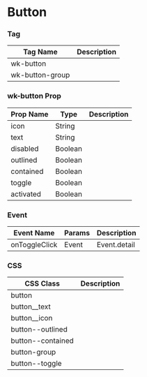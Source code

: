# Button

### Tag
Tag Name | Description
--- | --- 
wk-button | 
wk-button-group | 

### wk-button Prop
Prop Name | Type | Description
--- | --- | ---
icon | String | 
text | String | 
disabled | Boolean | 
outlined | Boolean | 
contained | Boolean | 
toggle | Boolean | 
activated | Boolean | 

### Event
Event Name | Params | Description
--- | --- | ---
onToggleClick | Event | Event.detail

### CSS
CSS Class | Description
--- | --- 
button |
button__text |
button__icon |
button--outlined |
button--contained |
button-group |
button--toggle |